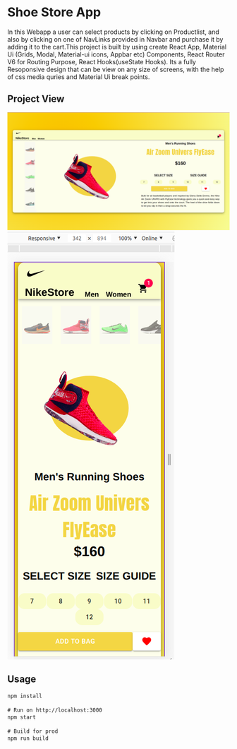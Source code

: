 # Shoe Store App
In this Webapp a user can select products by clicking on Productlist, and also by clicking on one of NavLinks provided in Navbar and purchase it by adding it to the cart.This project is built by using create React App, Material Ui (Grids, Modal, Material-ui icons, Appbar etc) Components, React Router V6 for Routing Purpose, React Hooks(useState Hooks). Its a fully Resoponsive design that can be view on any size of screens, with the help of css media quries and Material Ui break points.

## Project View
![](https://github.com/shoaibmasood/Project-3-Shoe-Store/blob/master/src/assests/finalPreview/ShoesStoreFullscreenPreview.png)
![](https://github.com/shoaibmasood/Project-3-Shoe-Store/blob/master/src/assests/finalPreview/ShoeStoreMobileView.png)
## Usage
```
npm install

# Run on http://localhost:3000
npm start

# Build for prod
npm run build
````
